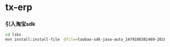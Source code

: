 # tx-erp



### 引入淘宝sdk
```bash
cd libs
mvn install:install-file -Dfile=taobao-sdk-java-auto_1479188381469-20181204.jar -DgroupId=com.taobao -DartifactId=sdk -Dversion=1.0.0 -Dpackaging=jar
```